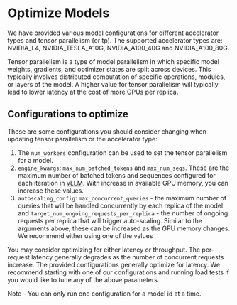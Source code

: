 # Optimize Models

We have provided various model configurations for different accelerator types and tensor parallelism (or tp). The supported accelerator types are:
NVIDIA_L4, NVIDIA_TESLA_A10G, NVIDIA_A100_40G and NVIDIA_A100_80G. 

Tensor parallelism is a type of model parallelism in which specific model weights, gradients, and optimizer states are split across devices. This typically involves distributed computation of specific operations, modules, or layers of the model. A higher value for tensor parallelism will typically lead to lower latency at the cost of more GPUs per replica. 


## Configurations to optimize

These are some configurations you should consider changing when updating tensor parallelism or the accelerator type:
1. The `num_workers` configuration can be used to set the tensor parallelism for a model. 
2. `engine_kwargs`: `max_num_batched_tokens` and `max_num_seqs`. These are the maximum number of batched tokens and sequences configured for each iteration in [vLLM](https://docs.vllm.ai/en/latest/models/engine_args.html). With increase in available GPU memory, you can increase these values. 
3. `autoscaling_config`: `max_concurrent_queries` - the maximum number of queries that will be handled concurrently by each replica of the model and `target_num_ongoing_requests_per_replica` - the number of ongoing requests per replica that will trigger auto-scaling. Similar to the arguments above, these can be increased as the GPU memory changes. We recommend either using one of the values 

You may consider optimizing for either latency or throughput. The per-request latency generally degrades as the number of concurrent requests increase. The provided configurations generally optimize for latency. We recommend starting with one of our configurations and running load tests if you would like to tune any of the above parameters. 

Note - You can only run one configuration for a model id at a time.
